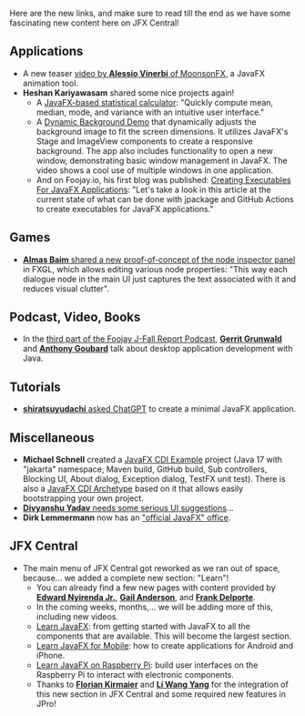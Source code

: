 Here are the new links, and make sure to read till the end as we have some fascinating new content here on JFX Central!

## Applications

* A new teaser [video by **Alessio Vinerbi** of MoonsonFX](https://twitter.com/Alessio_Vinerbi/status/1733534005792805267), a JavaFX animation tool.
* **Heshan Kariyawasam** shared some nice projects again!
  * A [JavaFX-based statistical calculator](https://www.linkedin.com/feed/update/urn:li:activity:7139904558327099392/): "Quickly compute mean, median, mode, and variance with an intuitive user interface."
  * A [Dynamic Background Demo](https://github.com/heshanthenura/DynamicBackground) that dynamically adjusts the background image to fit the screen dimensions. It utilizes JavaFX's Stage and ImageView components to create a responsive background. The app also includes functionality to open a new window, demonstrating basic window management in JavaFX. The video shows a cool use of multiple windows in one application.
  * And on Foojay.io, his first blog was published: [Creating Executables For JavaFX Applications](https://foojay.io/today/creating-executables-for-javafx-applications/): "Let's take a look in this article at the current state of what can be done with jpackage and GitHub Actions to create executables for JavaFX applications."

## Games

* [**Almas Baim** shared a new proof-of-concept of the node inspector panel](https://twitter.com/AlmasBaim/status/1734865416697114945) in FXGL, which allows editing various node properties: "This way each dialogue node in the main UI just captures the text associated with it and reduces visual clutter".

## Podcast, Video, Books

* In the [third part of the Foojay J-Fall Report Podcast](https://foojay.io/today/foojay-podcast-36/), [**Gerrit Grunwald**](https://www.jfx-central.com/people/g.grunwald) and [**Anthony Goubard**](https://twitter.com/Anthony_Goubard) talk about desktop application development with Java.

## Tutorials

* [**shiratsuyudachi** asked ChatGPT](https://twitter.com/shiratsuyudachi/status/1734874003100364858) to create a minimal JavaFX application.

## Miscellaneous

* **Michael Schnell** created a [JavaFX CDI Example](https://github.com/fuinorg/javafx-cdi-example) project (Java 17 with "jakarta" namespace, Maven build, GitHub build, Sub controllers, Blocking UI, About dialog, Exception dialog, TestFX unit test). There is also a [JavaFX CDI Archetype](https://github.com/fuinorg/javafx-cdi-archetype) based on it that allows easily bootstrapping your own project.
* [**Divyanshu Yadav** needs some serious UI suggestions](https://twitter.com/DVyadav2307/status/1735285920885277156)...
* **Dirk Lemmermann** now has an ["official JavaFX" office](https://twitter.com/dlemmermann/status/1734941451971182773).

## JFX Central

* The main menu of JFX Central got reworked as we ran out of space, because... we added a complete new section: "Learn"!
  * You can already find a few new pages with content provided by [**Edward Nyirenda Jr.**](https://www.jfx-central.com/people/e.nyirenda), [**Gail Anderson**](https://www.jfx-central.com/people/g.anderson), and [**Frank Delporte**](https://www.jfx-central.com/people/f.delporte).
  * In the coming weeks, months,... we will be adding more of this, including new videos.
  * [Learn JavaFX](https://www.jfx-central.com/learn-javafx): from getting started with JavaFX to all the components that are available. This will become the largest section.
  * [Learn JavaFX for Mobile](https://www.jfx-central.com/learn-mobile): how to create applications for Android and iPhone.
  * [Learn JavaFX on Raspberry Pi](https://www.jfx-central.com/learn-raspberrypi): build user interfaces on the Raspberry Pi to interact with electronic components.
  * Thanks to [**Florian Kirmaier**](https://www.jfx-central.com/people/f.kirmaier) and [**Li Wang Yang**](https://twitter.com/LeeWyatt_7788) for the integration of this new section in JFX Central and some required new features in JPro!


